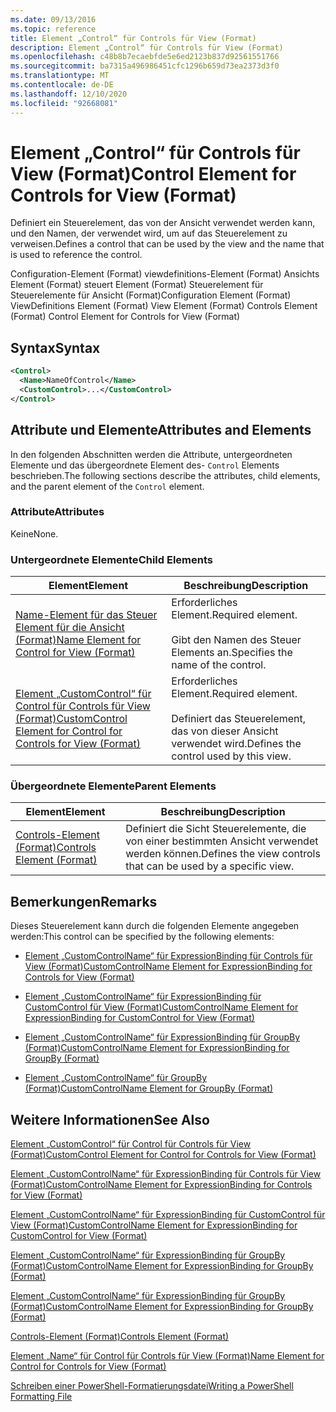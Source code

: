 ```yaml
---
ms.date: 09/13/2016
ms.topic: reference
title: Element „Control“ für Controls für View (Format)
description: Element „Control“ für Controls für View (Format)
ms.openlocfilehash: c48b8b7ecaebfde5e6ed2123b837d92561551766
ms.sourcegitcommit: ba7315a496986451cfc1296b659d73ea2373d3f0
ms.translationtype: MT
ms.contentlocale: de-DE
ms.lasthandoff: 12/10/2020
ms.locfileid: "92668081"
---
```

# <a name="control-element-for-controls-for-view--format"></a><span data-ttu-id="9583c-103">Element „Control“ für Controls für View (Format)</span><span class="sxs-lookup"><span data-stu-id="9583c-103">Control Element for Controls for View  (Format)</span></span>

<span data-ttu-id="9583c-104">Definiert ein Steuerelement, das von der Ansicht verwendet werden kann, und den Namen, der verwendet wird, um auf das Steuerelement zu verweisen.</span><span class="sxs-lookup"><span data-stu-id="9583c-104">Defines a control that can be used by the view and the name that is used to reference the control.</span></span>

<span data-ttu-id="9583c-105">Configuration-Element (Format) viewdefinitions-Element (Format) Ansichts Element (Format) steuert Element (Format) Steuerelement für Steuerelemente für Ansicht (Format)</span><span class="sxs-lookup"><span data-stu-id="9583c-105">Configuration Element (Format) ViewDefinitions Element (Format) View Element (Format) Controls Element (Format) Control Element for Controls for View (Format)</span></span>

## <a name="syntax"></a><span data-ttu-id="9583c-106">Syntax</span><span class="sxs-lookup"><span data-stu-id="9583c-106">Syntax</span></span>

```xml
<Control>
  <Name>NameOfControl</Name>
  <CustomControl>...</CustomControl>
</Control>
```

## <a name="attributes-and-elements"></a><span data-ttu-id="9583c-107">Attribute und Elemente</span><span class="sxs-lookup"><span data-stu-id="9583c-107">Attributes and Elements</span></span>

<span data-ttu-id="9583c-108">In den folgenden Abschnitten werden die Attribute, untergeordneten Elemente und das übergeordnete Element des- `Control` Elements beschrieben.</span><span class="sxs-lookup"><span data-stu-id="9583c-108">The following sections describe the attributes, child elements, and the parent element of the `Control` element.</span></span>

### <a name="attributes"></a><span data-ttu-id="9583c-109">Attribute</span><span class="sxs-lookup"><span data-stu-id="9583c-109">Attributes</span></span>

<span data-ttu-id="9583c-110">Keine</span><span class="sxs-lookup"><span data-stu-id="9583c-110">None.</span></span>

### <a name="child-elements"></a><span data-ttu-id="9583c-111">Untergeordnete Elemente</span><span class="sxs-lookup"><span data-stu-id="9583c-111">Child Elements</span></span>

|<span data-ttu-id="9583c-112">Element</span><span class="sxs-lookup"><span data-stu-id="9583c-112">Element</span></span>|<span data-ttu-id="9583c-113">Beschreibung</span><span class="sxs-lookup"><span data-stu-id="9583c-113">Description</span></span>|
|-------------|-----------------|
|[<span data-ttu-id="9583c-114">Name-Element für das Steuer Element für die Ansicht (Format)</span><span class="sxs-lookup"><span data-stu-id="9583c-114">Name Element for Control for View (Format)</span></span>](./name-element-for-control-for-controls-for-view-format.md)|<span data-ttu-id="9583c-115">Erforderliches Element.</span><span class="sxs-lookup"><span data-stu-id="9583c-115">Required element.</span></span><br /><br /> <span data-ttu-id="9583c-116">Gibt den Namen des Steuer Elements an.</span><span class="sxs-lookup"><span data-stu-id="9583c-116">Specifies the name of the control.</span></span>|
|[<span data-ttu-id="9583c-117">Element „CustomControl“ für Control für Controls für View (Format)</span><span class="sxs-lookup"><span data-stu-id="9583c-117">CustomControl Element for Control for Controls for View (Format)</span></span>](./customcontrol-element-for-control-for-controls-for-view-format.md)|<span data-ttu-id="9583c-118">Erforderliches Element.</span><span class="sxs-lookup"><span data-stu-id="9583c-118">Required element.</span></span><br /><br /> <span data-ttu-id="9583c-119">Definiert das Steuerelement, das von dieser Ansicht verwendet wird.</span><span class="sxs-lookup"><span data-stu-id="9583c-119">Defines the control used by this view.</span></span>|

### <a name="parent-elements"></a><span data-ttu-id="9583c-120">Übergeordnete Elemente</span><span class="sxs-lookup"><span data-stu-id="9583c-120">Parent Elements</span></span>

|<span data-ttu-id="9583c-121">Element</span><span class="sxs-lookup"><span data-stu-id="9583c-121">Element</span></span>|<span data-ttu-id="9583c-122">Beschreibung</span><span class="sxs-lookup"><span data-stu-id="9583c-122">Description</span></span>|
|-------------|-----------------|
|[<span data-ttu-id="9583c-123">Controls-Element (Format)</span><span class="sxs-lookup"><span data-stu-id="9583c-123">Controls Element (Format)</span></span>](./controls-element-for-view-format.md)|<span data-ttu-id="9583c-124">Definiert die Sicht Steuerelemente, die von einer bestimmten Ansicht verwendet werden können.</span><span class="sxs-lookup"><span data-stu-id="9583c-124">Defines the view controls that can be used by a specific view.</span></span>|

## <a name="remarks"></a><span data-ttu-id="9583c-125">Bemerkungen</span><span class="sxs-lookup"><span data-stu-id="9583c-125">Remarks</span></span>

<span data-ttu-id="9583c-126">Dieses Steuerelement kann durch die folgenden Elemente angegeben werden:</span><span class="sxs-lookup"><span data-stu-id="9583c-126">This control can be specified by the following elements:</span></span>

- [<span data-ttu-id="9583c-127">Element „CustomControlName“ für ExpressionBinding für Controls für View (Format)</span><span class="sxs-lookup"><span data-stu-id="9583c-127">CustomControlName Element for ExpressionBinding for Controls for View (Format)</span></span>](./customcontrolname-element-for-expressionbinding-for-controls-for-view-format.md)

- [<span data-ttu-id="9583c-128">Element „CustomControlName“ für ExpressionBinding für CustomControl für View (Format)</span><span class="sxs-lookup"><span data-stu-id="9583c-128">CustomControlName Element for ExpressionBinding for CustomControl for View (Format)</span></span>](./customcontrolname-element-for-expressionbinding-for-customcontrol-for-view-format.md)

- [<span data-ttu-id="9583c-129">Element „CustomControlName“ für ExpressionBinding für GroupBy (Format)</span><span class="sxs-lookup"><span data-stu-id="9583c-129">CustomControlName Element for ExpressionBinding for GroupBy (Format)</span></span>](./customcontrolname-element-for-expressionbinding-for-groupby-format.md)

- [<span data-ttu-id="9583c-130">Element „CustomControlName“ für GroupBy (Format)</span><span class="sxs-lookup"><span data-stu-id="9583c-130">CustomControlName Element for GroupBy (Format)</span></span>](./customcontrolname-element-for-groupby-format.md)

## <a name="see-also"></a><span data-ttu-id="9583c-131">Weitere Informationen</span><span class="sxs-lookup"><span data-stu-id="9583c-131">See Also</span></span>

[<span data-ttu-id="9583c-132">Element „CustomControl“ für Control für Controls für View (Format)</span><span class="sxs-lookup"><span data-stu-id="9583c-132">CustomControl Element for Control for Controls for View (Format)</span></span>](./customcontrol-element-for-control-for-controls-for-view-format.md)

[<span data-ttu-id="9583c-133">Element „CustomControlName“ für ExpressionBinding für Controls für View (Format)</span><span class="sxs-lookup"><span data-stu-id="9583c-133">CustomControlName Element for ExpressionBinding for Controls for View (Format)</span></span>](./customcontrolname-element-for-expressionbinding-for-controls-for-view-format.md)

[<span data-ttu-id="9583c-134">Element „CustomControlName“ für ExpressionBinding für CustomControl für View (Format)</span><span class="sxs-lookup"><span data-stu-id="9583c-134">CustomControlName Element for ExpressionBinding for CustomControl for View (Format)</span></span>](./customcontrolname-element-for-expressionbinding-for-customcontrol-for-view-format.md)

[<span data-ttu-id="9583c-135">Element „CustomControlName“ für ExpressionBinding für GroupBy (Format)</span><span class="sxs-lookup"><span data-stu-id="9583c-135">CustomControlName Element for ExpressionBinding for GroupBy (Format)</span></span>](./customcontrolname-element-for-expressionbinding-for-groupby-format.md)

[<span data-ttu-id="9583c-136">Element „CustomControlName“ für ExpressionBinding für GroupBy (Format)</span><span class="sxs-lookup"><span data-stu-id="9583c-136">CustomControlName Element for ExpressionBinding for GroupBy (Format)</span></span>](./customcontrolname-element-for-expressionbinding-for-groupby-format.md)

[<span data-ttu-id="9583c-137">Controls-Element (Format)</span><span class="sxs-lookup"><span data-stu-id="9583c-137">Controls Element (Format)</span></span>](./controls-element-for-view-format.md)

[<span data-ttu-id="9583c-138">Element „Name“ für Control für Controls für View (Format)</span><span class="sxs-lookup"><span data-stu-id="9583c-138">Name Element for Control for Controls for View (Format)</span></span>](./name-element-for-control-for-controls-for-view-format.md)

[<span data-ttu-id="9583c-139">Schreiben einer PowerShell-Formatierungsdatei</span><span class="sxs-lookup"><span data-stu-id="9583c-139">Writing a PowerShell Formatting File</span></span>](./writing-a-powershell-formatting-file.md)
